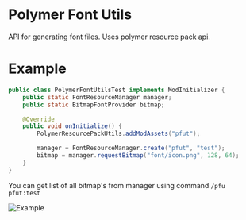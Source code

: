 # Polymer Font Utils

API for generating font files. Uses polymer resource pack api.

# Example

```java
public class PolymerFontUtilsTest implements ModInitializer {
    public static FontResourceManager manager;
    public static BitmapFontProvider bitmap;

    @Override
    public void onInitialize() {
        PolymerResourcePackUtils.addModAssets("pfut");

        manager = FontResourceManager.create("pfut", "test");
        bitmap = manager.requestBitmap("font/icon.png", 128, 64);
    }
}
```

You can get list of all bitmap's from manager using command `/pfu pfut:test`

![Example](https://cdn.modrinth.com/data/cached_images/7b5072dcfef25fed385a3415f413730532a2ace4.png)
